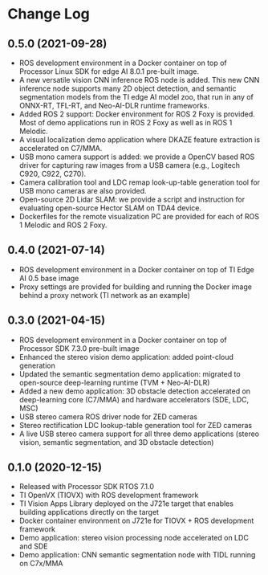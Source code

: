 Change Log
==========

## 0.5.0 (2021-09-28)

* ROS development environment in a Docker container on top of Processor Linux SDK for edge AI 8.0.1 pre-built image.
* A new versatile vision CNN inference ROS node is added. This new CNN inference node supports many 2D object detection, and semantic segmentation models from the TI edge AI model zoo, that run in any of ONNX-RT, TFL-RT, and Neo-AI-DLR runtime frameworks.
* Added ROS 2 support: Docker environment for ROS 2 Foxy is provided. Most of demo applications run in ROS 2 Foxy as well as in ROS 1 Melodic.
* A visual localization demo application where DKAZE feature extraction is accelerated on C7/MMA.
* USB mono camera support is added: we provide a OpenCV based ROS driver for capturing raw images from a USB camera (e.g., Logitech C920, C922, C270).
* Camera calibration tool and LDC remap look-up-table generation tool for USB mono cameras are also provided.
* Open-source 2D Lidar SLAM: we provide a script and instruction for evaluating open-source Hector SLAM on TDA4 device.
* Dockerfiles for the remote visualization PC are provided for each of ROS 1 Melodic and ROS 2 Foxy.

## 0.4.0 (2021-07-14)

* ROS development environment in a Docker container on top of TI Edge AI 0.5 base image
* Proxy settings are provided for building and running the Docker image behind a proxy network (TI network as an example)

## 0.3.0 (2021-04-15)

* ROS development environment in a Docker container on top of Processor SDK 7.3.0 pre-built image
* Enhanced the stereo vision demo application: added point-cloud generation
* Updated the semantic segmentation demo application: migrated to open-source deep-learning runtime (TVM + Neo-AI-DLR)
* Added a new demo application: 3D obstacle detection accelerated on deep-learning core (C7/MMA) and hardware accelerators (SDE, LDC, MSC)
* USB stereo camera ROS driver node for ZED cameras
* Stereo rectification LDC lookup-table generation tool for ZED cameras
* A live USB stereo camera support for all three demo applications (stereo vision, semantic segmentation, and 3D obstacle detection)

## 0.1.0 (2020-12-15)

* Released with Processor SDK RTOS 7.1.0
* TI OpenVX (TIOVX) with ROS development framework
* TI Vision Apps Library deployed on the J721e target that enables building applications directly on the target
* Docker container environment on J721e for TIOVX + ROS development framework
* Demo application: stereo vision processing node accelerated on LDC and SDE
* Demo application: CNN semantic segmentation node with TIDL running on C7x/MMA